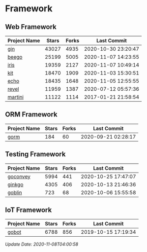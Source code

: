 # Framework

## Web Framework
| Project Name | Stars | Forks | Last Commit |
| ------------ | ----- | ----- | ----------- |
| [gin](https://github.com/gin-gonic/gin) | 43027 | 4935 | 2020-10-30 23:20:47 |
| [beego](https://github.com/astaxie/beego) | 25199 | 5005 | 2020-11-07 14:23:55 |
| [iris](https://github.com/kataras/iris) | 19359 | 2127 | 2020-11-07 10:49:14 |
| [kit](https://github.com/go-kit/kit) | 18470 | 1909 | 2020-11-03 15:30:51 |
| [echo](https://github.com/labstack/echo) | 18435 | 1648 | 2020-11-05 12:55:55 |
| [revel](https://github.com/revel/revel) | 11959 | 1387 | 2020-07-12 05:57:36 |
| [martini](https://github.com/go-martini/martini) | 11122 | 1114 | 2017-01-21 21:58:54 |

## ORM Framework
| Project Name | Stars | Forks | Last Commit |
| ------------ | ----- | ----- | ----------- |
| [gorm](https://github.com/jinzhu/gorm) | 184 | 60 | 2020-09-21 02:28:17 |

## Testing Framework
| Project Name | Stars | Forks | Last Commit |
| ------------ | ----- | ----- | ----------- |
| [goconvey](https://github.com/smartystreets/goconvey) | 5994 | 441 | 2020-10-25 17:47:07 |
| [ginkgo](https://github.com/onsi/ginkgo) | 4305 | 406 | 2020-10-13 21:46:36 |
| [goblin](https://github.com/franela/goblin) | 723 | 68 | 2020-10-06 15:55:58 |

## IoT Framework
| Project Name | Stars | Forks | Last Commit |
| ------------ | ----- | ----- | ----------- |
| [gobot](https://github.com/hybridgroup/gobot) | 6788 | 856 | 2019-10-15 17:19:34 |

*Update Date: 2020-11-08T04:00:58*